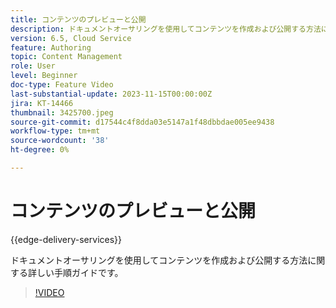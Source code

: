 ```yaml
---
title: コンテンツのプレビューと公開
description: ドキュメントオーサリングを使用してコンテンツを作成および公開する方法に関する詳しい手順ガイドです。
version: 6.5, Cloud Service
feature: Authoring
topic: Content Management
role: User
level: Beginner
doc-type: Feature Video
last-substantial-update: 2023-11-15T00:00:00Z
jira: KT-14466
thumbnail: 3425700.jpeg
source-git-commit: d17544c4f8dda03e5147a1f48dbbdae005ee9438
workflow-type: tm+mt
source-wordcount: '38'
ht-degree: 0%

---
```



# コンテンツのプレビューと公開

{{edge-delivery-services}}

ドキュメントオーサリングを使用してコンテンツを作成および公開する方法に関する詳しい手順ガイドです。

>[!VIDEO](https://video.tv.adobe.com/v/3425700/?learn=on)
